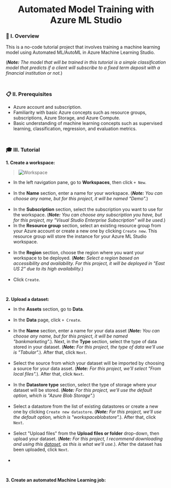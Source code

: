 <div align="center">
  <h1>Automated Model Training with Azure ML Studio</h1>
</div>

### 🧐 I. Overview

This is a no-code tutorial project that involves training a machine learning model using Automated ML/AutoML in Azure Machine Learning Studio. 

(***Note:** The model that will be trained in this tutorial is a simple classification model that predicts if a client will subscribe to a fixed term deposit with a financial institution or not.*)
<br><br>
##

### 📋 II. Prerequisites

- Azure account and subscription.<br>
- Familiarity with basic Azure concepts such as resource groups, subscriptions, Azure Storage, and Azure Compute.<br>
- Basic understanding of machine learning concepts such as supervised learning, classification, regression, and evaluation metrics.
<br><br>
##

### 🎓 III. Tutorial

**1. Create a workspace:**

> ![Workspace](https://github.com/m3mentomor1/Automated-Model-Training_with_Azure-ML-Studio/assets/95956735/efce2078-305c-49b5-acf6-219346e1dcd2)

- In the left navigation pane, go to **Workspaces**, then click ``+ New``.<br><br>
- In the **Name** section, enter a name for your workspace. (***Note:** You can choose any name, but for this project, it will be named "Demo".*)<br><br>
- In the **Subscription** section, select the subscription you want to use for the workspace. (***Note:** You can choose any subscription you have, but for this project, my "Visual Studio Enterprise Subscription" will be used.*)
- In the **Resource group** section, select an existing resource group from your Azure account or create a new one by clicking ``Create new``. This resource group will store the instance for your Azure ML Studio workspace.<br><br>
- In the **Region** section, choose the region where you want your workspace to be deployed. (***Note:** Select a region based on accessibility and availability. For this project, it will be deployed in "East US 2" due to its high availability.*)<br><br>
- Click ``Create``.

<br>

**2. Upload a dataset:**

- In the **Assets** section, go to **Data**.<br><br>
- In the **Data** page, click ``+ Create``.<br><br>
- In the **Name** section, enter a name for your data asset (***Note:** You can choose any name, but for this project, it will be named "bankmarketing".*). Next, in the **Type** section, select the type of data stored in your dataset. (***Note:** For this project, the type of data we'll use is "Tabular".*). After that, click ``Next``.<br><br>
- Select the source from which your dataset will be imported by choosing a source for your data asset. (***Note:** For this project, we'll select "From local files".*). After that, click ``Next``.<br><br>
- In the **Datastore type** section, select the type of storage where your dataset will be stored. (***Note:** For this project, we'll use the default option, which is "Azure Blob Storage".*)<br><br>
- Select a datastore from the list of existing datastores or create a new one by clicking ``Create new datastore``. (***Note:** For this project, we'll use the default option, which is "workspaceblobstore".*). After that, click ``Next``.<br><br> 
- Select "Upload files" from the **Upload files or folder** drop-down, then upload your dataset. (***Note:** For this project, I recommend downloading and using this [dataset](https://github.com/m3mentomor1/Automated-Model-Training_with_Azure-ML-Studio/blob/main/bankmarketing_train.csv), as this is what we'll use.*). After the dataset has been uploaded, click ``Next``.<br><br> 
- 

<br>

**3. Create an automated Machine Learning job:** 


 


 







